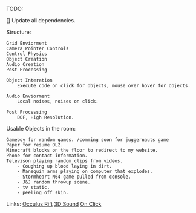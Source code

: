TODO:

[] Update all dependencies. 

Structure:

    Grid Enviorment
    Camera Pointer Controls
    Control Physics
    Object Creation
    Audio Creation
    Post Processing
    
    Object Interation
        Execute code on click for objects, mouse over hover for objects.
        
    Audio Enviorment
        Local noises, noises on click.
        
    Post Processing
        DOF, High Resolution.
    
    
Usable Objects in the room:

    Gameboy for random games. /comming soon for juggernauts game
    Paper for resume OL2.
    Minecraft blocks on the floor to redirect to my website.
    Phone for contact information.
    Televison playing random clips from videos.
        - Coughing up blood laying in dirt.
        - Manequin arms playing on computer that explodes.
        - Stormheart N64 game pulled from console.
        - J&J random throwup scene.
        - tv static.
        - peeling off skin.

Links:
[Occulus Rift](https://va3c.github.io/three.js/examples/misc_controls_oculusrift.html)
[3D Sound](https://threejs.org/examples/misc_sound.html)
[On Click](https://stackoverflow.com/questions/38314521/change-color-of-mesh-using-mouseover-in-three-js)